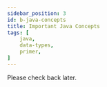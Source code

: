 ```yaml
---
sidebar_position: 3 
id: b-java-concepts
title: Important Java Concepts
tags: [
    java, 
    data-types,
    primer,
]
---
```


Please check back later.
